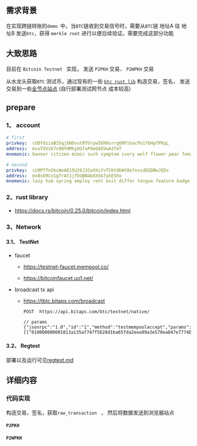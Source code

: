 ## 需求背景

在实现跨链转账的`demo `中，当`BTC`链收到交易信号时，需要从`BTC`链 地址A 往 地址B 发送`btc`，获得 `merkle root` 进行以便后续验证。需要完成这部分功能



## 大致思路

目前在 `Bitcoin Testnet ` 实现， 发送 `P2PKH` 交易、 `P2WPKH` 交易

从水龙头获取`BTC` 测试币，通过现有的一些 [`btc rust lib`](https://docs.rs/bitcoin/0.25.0/bitcoin/index.html)   构造交易，签名， 发送交易到一些[全节点站点]() (自行部署测试网节点 成本较高)



## prepare

### 1、 account

  ```yaml
  # first 
  privkey:  cUDfdzioB3SqjbN9vutRTUrpw5EH9srrg6RPibacPo1fGHpfPKqL
  address:  mvuTXVzk7n9QYHMhyUUfaPdeQ4QVwA2fmT
  mnemonic: banner citizen mimic such symptom ivory wolf flower pear female deputy surge
  
  # second
  privkey:  cU9PYTnSkcWoAE15U26JJCwtKiYvTCKYdbWt8e7ovidEGDBwJQ5x
  address:  mn8sERCo1gTrAt1jfbUBN4bXXS67ykESho
  mnemonic: lazy hub spring employ rent exit differ tongue feature badge stage extend
  ```

### 2、rust library

  - https://docs.rs/bitcoin/0.25.0/bitcoin/index.html

### 3、Network

#### 3.1、 TestNet

 - faucet

     - https://testnet-faucet.mempool.co/

     - https://bitcoinfaucet.uo1.net/

- broadcast tx api

  - https://tbtc.bitaps.com/broadcast

    ```http
    POST  https://api.bitaps.com/btc/testnet/native/
    
    // params 
    {"jsonrpc":"1.0","id":"1","method":"testmempoolaccept","params":[["010000000001013a135af747f5628d1ba65fda2eea99a3e570ea047e77740402ea51479b476ff4000000000000000000010833010000000000160014a8cb707e4d0a5c6e690189bc0065a8f787aabced024830450221009c6e1af5a9c0d1fa942a462fc2f5dbb5971a4112d8f425a46822e7c38a15cfa20220173b83f0f577ceb3bea02f09f04159132e25886c5c52bd166192a1d75f1f7ba801210227de674775b35b06fca8ed06a492c817d542cc08b8d4f64d3717d4af70134d8000000000"]]}
    ```
    
#### 3.2、 Regtest

部署以及运行可见[regtest.md](./regtest.md)



## 详细内容


### 代码实现

构造交易，签名，获取`raw_transaction ` ， 然后将数据发送到浏览器站点

####  `P2PKH` 



####  `P2WPKH` 